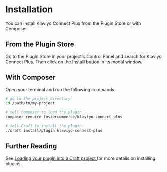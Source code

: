 # Installation

You can install Klaviyo Connect Plus from the Plugin Store or with Composer

## From the Plugin Store

Go to the Plugin Store in your project’s Control Panel and search for Klaviyo Connect Plus. Then click on the Install button in its modal window.

## With Composer

Open your terminal and run the following commands:

```bash
# go to the project directory
cd /path/to/my-project

# tell Composer to load the plugin
composer require fostercommerce/klaviyo-connect-plus

# tell Craft to install the plugin
./craft install/plugin klaviyo-connect-plus
```

## Further Reading

See [Loading your plugin into a Craft project
](https://docs.craftcms.com/v3/plugin-intro.html#getting-started) for more details on installing plugins.
